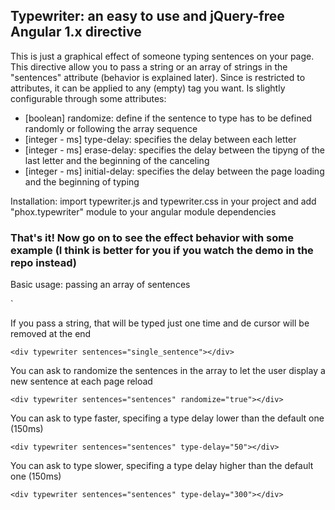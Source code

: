<h2>Typewriter: an easy to use and jQuery-free Angular 1.x directive</h2>

This is just a graphical effect of someone typing sentences on your page.
This directive allow you to pass a string or an array of strings in the "sentences" attribute (behavior is explained later).
Since is restricted to attributes, it can be applied to any (empty) tag you want.
Is slightly configurable through some attributes:

* [boolean] randomize: define if the sentence to type has to be defined randomly or following the array sequence
* [integer - ms] type-delay: specifies the delay between each letter
* [integer - ms] erase-delay: specifies the delay between the tipyng of the last letter and the beginning of the canceling
* [integer - ms] initial-delay: specifies the delay between the page loading and the beginning of typing

Installation: import typewriter.js and typewriter.css in your project and add "phox.typewriter" module to your angular module dependencies
<h3>That's it! Now go on to see the effect behavior with some example (I think is better for you if you watch the demo in the repo instead)</h3>
Basic usage: passing an array of sentences

`<div typewriter sentences="sequence"></div>


If you pass a string, that will be typed just one time and de cursor will be removed at the end

`<div typewriter sentences="single_sentence"></div>`


You can ask to randomize the sentences in the array to let the user display a new sentence at each page reload

`<div typewriter sentences="sentences" randomize="true"></div>`


You can ask to type faster, specifing a type delay lower than the default one (150ms)

`<div typewriter sentences="sentences" type-delay="50"></div>`


You can ask to type slower, specifing a type delay higher than the default one (150ms)

`<div typewriter sentences="sentences" type-delay="300"></div>`